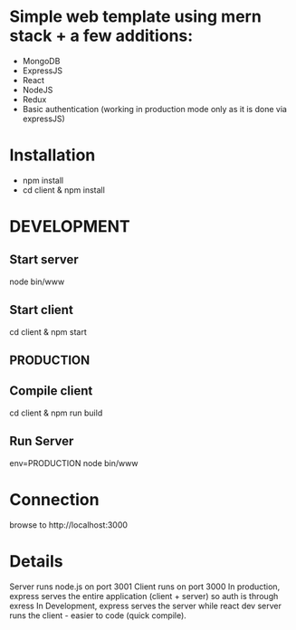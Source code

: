 # Simple web template using mern stack + a few additions:
- MongoDB
- ExpressJS
- React
- NodeJS
- Redux
- Basic authentication (working in production mode only as it is done via expressJS)


# Installation
- npm install
- cd client & npm install

# DEVELOPMENT
## Start server
node bin/www

## Start client
cd client & npm start


## PRODUCTION
## Compile client
cd client & npm run build

## Run Server
env=PRODUCTION node bin/www

# Connection
browse to http://localhost:3000

# Details
Server runs node.js on port 3001
Client runs on port 3000
In production, express serves the entire application (client + server) so auth is through exress
In Development, express serves the server while react dev server runs the client - easier to code (quick compile).
